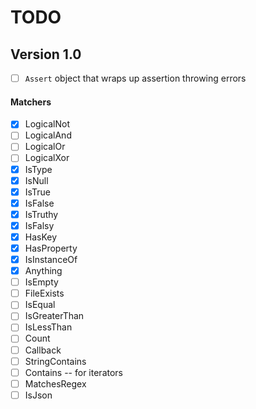 # TODO

## Version 1.0

- [ ] `Assert` object that wraps up assertion throwing errors

#### Matchers

- [x] LogicalNot
- [ ] LogicalAnd
- [ ] LogicalOr
- [ ] LogicalXor
- [x] IsType
- [x] IsNull
- [x] IsTrue
- [x] IsFalse
- [x] IsTruthy
- [x] IsFalsy
- [x] HasKey
- [x] HasProperty
- [x] IsInstanceOf
- [x] Anything
- [ ] IsEmpty
- [ ] FileExists
- [ ] IsEqual
- [ ] IsGreaterThan
- [ ] IsLessThan
- [ ] Count
- [ ] Callback
- [ ] StringContains
- [ ] Contains -- for iterators
- [ ] MatchesRegex
- [ ] IsJson
